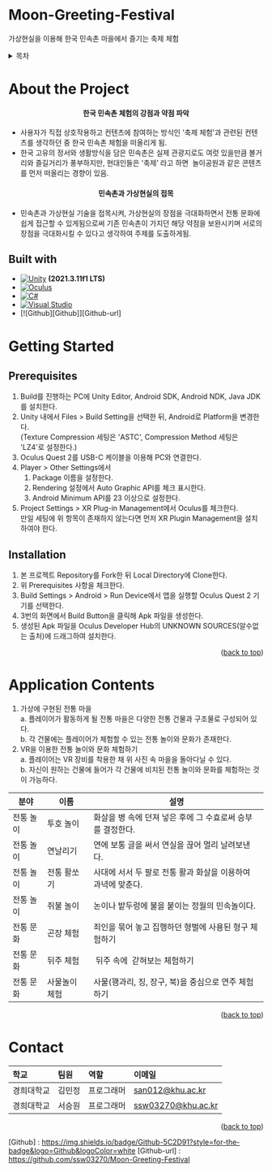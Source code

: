 <a name="readme-top"></a>
# Moon-Greeting-Festival
가상현실을 이용해 한국 민속촌 마을에서 즐기는 축제 체험

<!-- TABLE OF CONTENTS -->
<details>
  <summary>목차</summary>
  <ol>
    <li>
      <a href="#about-the-project">About the Project</a>
      <ul>
        <li><a href="#built-with">Built with</a></li>
      </ul>
    </li>
    <li>
      <a href="#getting-started">Getting Started</a>
      <ul>
        <li><a href="#prerequisites">Prerequisites</a></li>
        <li><a href="#installation">Installation</a></li>
      </ul>
    </li>
    <li><a href="#application-contents">Application Contents</a></li>
    <li><a href="#contact">Contact</a></li>
  </ol>
</details>

# About the Project

<h4 align="center">한국 민속촌 체험의 강점과 약점 파악 <br/></h4>

- 사용자가 직접 상호작용하고 컨텐츠에 참여하는 방식인 '축제 체험'과 관련된 컨텐츠를 생각하던 중 한국 민속촌 체험을 떠올리게 됨.
- 한국 고유의 정서와 생활방식을 담은 민속촌은 실제 관광지로도 여럿 있을만큼 볼거리와 즐길거리가 풍부하지만, 현대인들은 '축제’ 라고 하면 
놀이공원과 같은 콘텐츠를 먼저 떠올리는 경향이 있음.

<h4 align="center">민속촌과 가상현실의 접목 <br/></h4>

- 민속촌과 가상현실 기술을 접목시켜, 가상현실의 장점을 극대화하면서 전통 문화에 쉽게 접근할 수 있게됨으로써 기존 민속촌이 가지던 해당 약점을 보완시키며 서로의 장점을 극대화시킬 수 있다고 생각하여 주제를 도출하게됨.

## Built with
* [![Unity][Unity]][Unity-url] **(2021.3.11f1 LTS)**
* [![Oculus][Oculus]][Oculus-url]
* [![C#][C#]][C#-url]
* [![Visual Studio][Visual Studio]][VS-url]
* [![Github][Github]][Github-url]

# Getting Started

## Prerequisites
1. Build를 진행하는 PC에 Unity Editor, Android SDK, Android NDK, Java JDK를 설치한다. 
2. Unity 내에서 Files > Build Setting을 선택한 뒤, Android로 Platform을 변경한다. <br/>
   (Texture Compression 세팅은 'ASTC', Compression Method 세팅은 'LZ4'로 설정한다.)
3. Oculus Quest 2를 USB-C 케이블을 이용해 PC와 연결한다.
4. Player > Other Settings에서 
    1. Package 이름을 설정한다.
    2. Rendering 설정에서 Auto Graphic API를 체크 표시한다.
    3. Android Minimum API를 23 이상으로 설정한다.
5. Project Settings > XR Plug-in Management에서 Oculus를 체크한다. <br/>
   만일 세팅에 위 항목이 존재하지 않는다면 먼저 XR Plugin Management을 설치하여야 한다. 

## Installation
1. 본 프로젝트 Repository를 Fork한 뒤 Local Directory에 Clone한다.
2. 위 Prerequisites 사항을 체크한다.
3. Build Settings > Android > Run Device에서 앱을 실행할 Oculus Quest 2 기기를 선택한다.
4. 3번의 화면에서 Build Button을 클릭해 Apk 파일을 생성한다.
5. 생성된 Apk 파일을 Oculus Developer Hub의 UNKNOWN SOURCES(알수없는 출처)에 드래그하여 설치한다.

<p align="right">(<a href="#readme-top">back to top</a>)</p>

# Application Contents
1. 가상에 구현된 전통 마을 <br/>
a. 플레이어가 활동하게 될 전통 마을은 다양한 전통 건물과 구조물로 구성되어 있다. <br/>
b. 각 건물에는 플레이어가 체험할 수 있는 전통 놀이와 문화가 존재한다. <br/>
2. VR을 이용한 전통 놀이와 문화 체험하기 <br/>
a. 플레이어는 VR 장비를 착용한 채 위 사진 속 마을을 돌아다닐 수 있다. <br/>
b. 자신이 원하는 건물에 들어가 각 건물에 비치된 전통 놀이와 문화를 체험하는 것이 가능하다. <br/>

|분야| 이름 | 설명 |
|---|---|---|
|전통 놀이|투호 놀이|화살을 병 속에 던져 넣은 후에 그 수효로써 승부를 결정한다.|
|전통 놀이|연날리기|연에 보통 글을 써서 연실을 끊어 멀리 날려보낸다.|
|전통 놀이|전통 활쏘기|사대에 서서 두 팔로 전통 활과 화살을 이용하여 과녁에 맞춘다.|
|전통 놀이|쥐불 놀이|논이나 밭두렁에 불을 붙이는 정월의 민속놀이다.|
|전통 문화|곤장 체험|죄인을 묶어 놓고 집행하던 형벌에 사용된 형구 체험하기|
|전통 문화|뒤주 체험| 뒤주 속에  갇혀보는 체험하기|
|전통 문화|사물놀이 체험|사물(꽹과리, 징, 장구, 북)을 중심으로 연주 체험하기|

<p align="right">(<a href="#readme-top">back to top</a>)</p>



# Contact
| 학교     |팀원          |역할       |이메일                     |
|:--------|:------------|:---------|:------------------------|
| 경희대학교 | 김민정       | 프로그래머   |san012@khu.ac.kr|
| 경희대학교 | 서승원       | 프로그래머    |ssw03270@khu.ac.kr |

<p align="right">(<a href="#readme-top">back to top</a>)</p>


<!-- MARKDOWN LINKS & IMAGES -->

[Unity]: https://img.shields.io/badge/Unity-000000?style=for-the-badge&logo=Unity&logoColor=white
[Unity-url]: https://unity.com/
[C#]:https://img.shields.io/badge/C%20Sharp-239120?style=for-the-badge&logo=C%20sharp&logoColor=white
[C#-url]: https://en.wikipedia.org/wiki/C_Sharp_(programming_language)
[Oculus]: https://img.shields.io/badge/Oculus-1C1E20?style=for-the-badge&logo=Oculus&logoColor=white
[Oculus-url]: https://www.oculus.com/experiences/quest/
[Visual Studio]: https://img.shields.io/badge/Visual%20Studio-5C2D91?style=for-the-badge&logo=Visual%20Studio&logoColor=white
[VS-url]: https://visualstudio.microsoft.com/ko/
[Github] : https://img.shields.io/badge/Github-5C2D91?style=for-the-badge&logo=Github&logoColor=white
[Github-url] : https://github.com/ssw03270/Moon-Greeting-Festival

